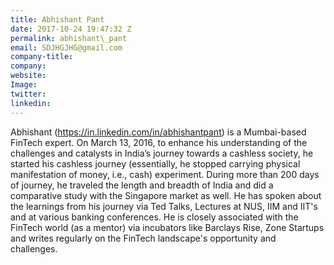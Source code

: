 ```yaml
---
title: Abhishant Pant
date: 2017-10-24 19:47:32 Z
permalink: abhishant\_pant
email: SDJHGJHG@gmail.com
company-title: 
company: 
website: 
Image: 
twitter: 
linkedin: 
---
```


Abhishant (https://in.linkedin.com/in/abhishantpant) is a Mumbai-based FinTech expert. On March 13, 2016, to enhance his understanding of the challenges and catalysts in India’s journey towards a cashless society, he started his cashless journey (essentially, he stopped carrying physical manifestation of money, i.e., cash) experiment. During more than 200 days of journey, he traveled the length and breadth of India and did a comparative study with the Singapore market as well. He has spoken about the learnings from his journey via Ted Talks, Lectures at NUS, IIM and IIT's and at various banking conferences. He is closely associated with the FinTech world (as a mentor) via incubators like Barclays Rise, Zone Startups and writes regularly on the FinTech landscape's opportunity and challenges.